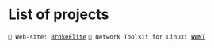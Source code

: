 # List of projects
<code>💬 Web-site: [BrokeElite](https://github.com/Dnkfff/brokeelite.git)</code>
<code>💬 Network Toolkit for Linux: [WWNT](https://github.com/TIRAT0RE/WWNT)</code>
